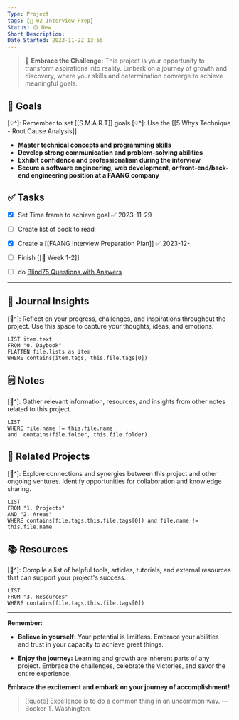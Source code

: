 ```yaml
---
Type: Project
tags: [🚀-02-Interview-Prep]
Status: 🟡 New
Short Description:
Date Started: 2023-11-22 13:55
---
```

> 🌟 **Embrace the Challenge:** 
> This project is your opportunity to transform aspirations into reality. Embark on a journey of growth and discovery, where your skills and determination converge to achieve meaningful goals.

## 🎯 **Goals**
[💡^]: Remember to set [[S.M.A.R.T]] goals
[💡^]: Use the [[5 Whys Technique - Root Cause Analysis]]
- **Master technical concepts and programming skills**
- **Develop strong communication and problem-solving abilities**
- **Exhibit confidence and professionalism during the interview**
- **Secure a software engineering, web development, or front-end/back-end engineering position at a FAANG company**

## ✅ **Tasks**

- [x] Set Time frame to achieve goal ✅ 2023-11-29
- [ ] Create list of book to read
- [x] Create a [[FAANG Interview Preparation Plan]] ✅ 2023-12-
- [ ] Finish [[🚀 Week 1-2]]
- [ ] do [Blind75 Questions with Answers](https://www.designgurus.io/blind75)


---
## 📖 Journal Insights
[💭^]: Reflect on your progress, challenges, and inspirations throughout the project. Use this space to capture your thoughts, ideas, and emotions.

``` dataview
LIST item.text
FROM "0. Daybook"
FLATTEN file.lists as item
WHERE contains(item.tags, this.file.tags[0])

```

## 🗒 Notes
[💭^]: Gather relevant information, resources, and insights from other notes related to this project.
``` dataview
LIST 
WHERE file.name != this.file.name 
and  contains(file.folder, this.file.folder)
```


## 🤝 Related Projects
[💭^]: Explore connections and synergies between this project and other ongoing ventures. Identify opportunities for collaboration and knowledge sharing.
``` dataview
LIST 
FROM "1. Projects"
AND "2. Areas"
WHERE contains(file.tags,this.file.tags[0]) and file.name != this.file.name
```

## 📚 Resources
[💭^]: Compile a list of helpful tools, articles, tutorials, and external resources that can support your project's success.
``` dataview
LIST 
FROM "3. Resources"
WHERE contains(file.tags,this.file.tags[0])
```


---
**Remember:**

- **Believe in yourself:** Your potential is limitless. Embrace your abilities and trust in your capacity to achieve great things.

- **Enjoy the journey:** Learning and growth are inherent parts of any project. Embrace the challenges, celebrate the victories, and savor the entire experience.

**Embrace the excitement and embark on your journey of accomplishment!**

> [!quote] Excellence is to do a common thing in an uncommon way.
> — Booker T. Washington
